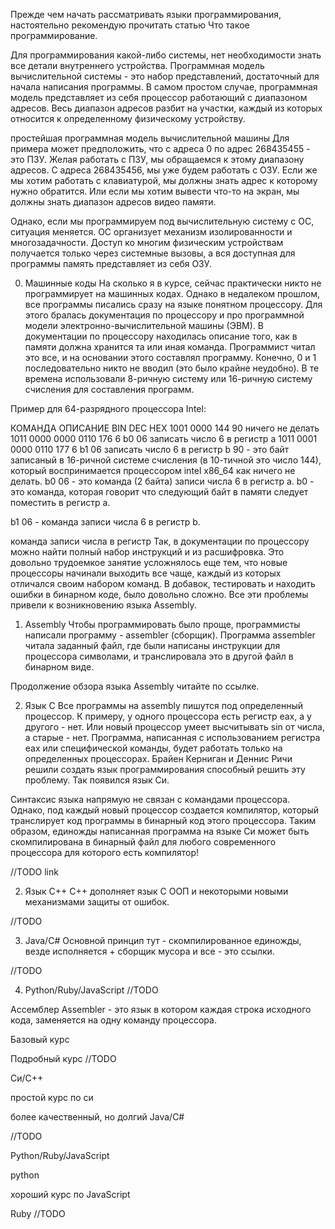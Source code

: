 Прежде чем начать рассматривать языки программирования, настоятельно рекомендую прочитать статью Что такое программирование.

Для программирования какой-либо системы, нет необходимости знать все детали внутреннего устройства. Программная модель вычислительной системы - это набор представлений, достаточный для начала написания программы. В самом простом случае, программная модель представляет из себя процессор работающий с диапазоном адресов. Весь диапазон адресов разбит на участки, каждый из которых относится к определенному физическому устройству.

простейшая программная модель вычислительной машины
Для примера может предположить, что с адреса 0 по адрес 268435455 - это ПЗУ. Желая работать с ПЗУ, мы обращаемся к этому диапазону адресов. С адреса 268435456, мы уже будем работать с ОЗУ. Если же мы хотим работать с клавиатурой, мы должны знать адрес к которому нужно обратится. Или если мы хотим вывести что-то на экран, мы должны знать диапазон адресов видео памяти.

Однако, если мы программируем под вычислительную систему с ОС, ситуация меняется. ОС организует механизм изолированности и многозадачности. Доступ ко многим физическим устройствам получается только через системные вызовы, а вся доступная для программы память представляет из себя ОЗУ.

0. Машинные коды
   На сколько я в курсе, сейчас практически никто не программирует на машинных кодах. Однако в недалеком прошлом, все программы писались сразу на языке понятном процессору. Для этого бралась документация по процессору и про программной модели электронно-вычислительной машины (ЭВМ). В документации по процессору находилась описание того, как в памяти должна хранится та или иная команда. Программист читал это все, и на основании этого составлял программу. Конечно, 0 и 1 последовательно никто не вводил (это было крайне неудобно). В те времена использовали 8-ричную систему или 16-ричную систему счисления для составления программ.

Пример для 64-разрядного процессора Intel:

КОМАНДА ОПИСАНИЕ
BIN DEC HEX
1001 0000 144 90 ничего не делать
1011 0000 0000 0110 176 6 b0 06 записать число 6 в регистр a
1011 0001 0000 0110 177 6 b1 06 записать число 6 в регистр b
90 - это байт записаный в 16-ричной системе счисления (в 10-тичной это число 144), который воспринимается процессором intel x86_64 как ничего не делать.
b0 06 - это команда (2 байта) записи числа 6 в регистр a. b0 - это команда, которая говорит что следующий байт в памяти следует поместить в регистр a.

b1 06 - команда записи числа 6 в регистр b.

команда записи числа в регистр
Так, в документации по процессору можно найти полный набор инструкций и из расшифровка. Это довольно трудоемкое занятие усложнялось еще тем, что новые процессоры начинали выходить все чаще, каждый из которых отличался своим набором команд. В добавок, тестировать и находить ошибки в бинарном коде, было довольно сложно. Все эти проблемы привели к возникновению языка Assembly.

1. Assembly
   Чтобы программировать было проще, программисты написали программу - assembler (сборщик). Программа assembler читала заданный файл, где были написаны инструкции для процессора символами, и транслировала это в другой файл в бинарном виде.

Продолжение обзора языка Assembly читайте по ссылке.

2. Язык С
   Все программы на assembly пишутся под определенный процессор. К примеру, у одного процессора есть регистр eax, а у другого - нет. Или новый процессор умеет высчитывать sin от числа, а старые - нет. Программа, написанная с использованием регистра eax или специфической команды, будет работать только на определенных процессорах. Брайен Керниган и Деннис Ричи решили создать язык программирования способный решить эту проблему. Так появился язык Си.

Синтаксис языка напрямую не связан с командами процессора. Однако, под каждый новый процессор создается компилятор, который транслирует код программы в бинарный код этого процессора. Таким образом, единожды написанная программа на языке Си может быть скомпилирована в бинарный файл для любого современного процессора для которого есть компилятор!

//TODO link

2. Язык С++
   С++ дополняет язык С ООП и некоторыми новыми механизмами защиты от ошибок.

//TODO

3. Java/C#
   Основной принцип тут - скомпилированное единожды, везде исполняется + сборщик мусора и все - это ссылки.

//TODO

4. Python/Ruby/JavaScript
   //TODO

Ассемблер
Assembler - это язык в котором каждая строка исходного кода, заменяется на одну команду процессора.

Базовый курс

Подробный курс
//TODO

Си/C++

простой курс по си

более качественный, но долгий
Java/C#

//TODO

Python/Ruby/JavaScript

python

хороший курс по JavaScript

Ruby
//TODO
